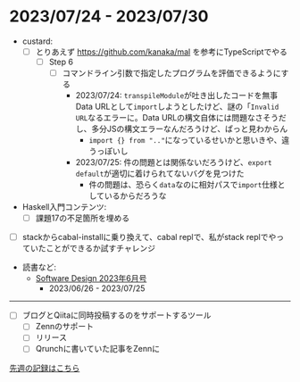 # 2023/07/24 - 2023/07/30

- custard:
    - [ ] とりあえず <https://github.com/kanaka/mal> を参考にTypeScriptでやる
        - [ ] Step 6
            - [ ] コマンドライン引数で指定したプログラムを評価できるようにする
                - 2023/07/24: `transpileModule`が吐き出したコードを無事Data URLとして`import`しようとしたけど、謎の「`Invalid URL`なるエラーに。Data URLの構文自体には問題なさそうだし、多分JSの構文エラーなんだろうけど、ぱっと見わからん
                    - `import {} from ".."`になっているせいかと思いきや、違うっぽいし
                - 2023/07/25: 件の問題とは関係ないだろうけど、`export default`が適切に着けられてないバグを見つけた
                    - 件の問題は、恐らく`data`なのに相対パスで`import`仕様としているからだろうな
- Haskell入門コンテンツ:
    - [ ] 課題17の不足箇所を埋める
- [ ] stackからcabal-installに乗り換えて、cabal replで、私がstack replでやっていたことができるか試すチャレンジ
- 読書など:
    - [Software Design 2023年6月号](https://gihyo.jp/magazine/SD/archive/2023/202306)
        - 2023/06/26 - 2023/07/25

------

- [ ] ブログとQiitaに同時投稿するのをサポートするツール
    - [ ] Zennのサポート
    - [ ] リリース
    - [ ] Qrunchに書いていた記事をZennに

[先週の記録はこちら](https://github.com/igrep/daily-commits/blob/16d89d7b58b32c2ee4ee536d3febe2918502bb2c/yesterday.md)
